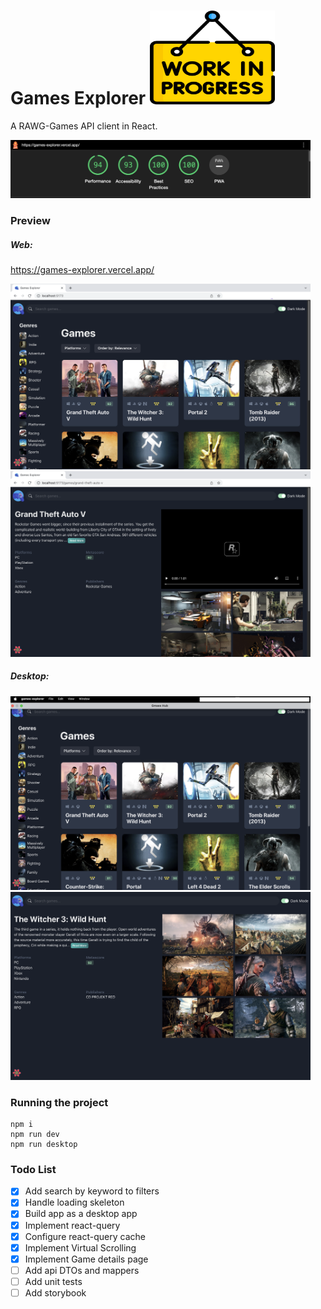 # Games Explorer <img width="200" height="150" alt="Work in progress...." src="https://github.com/tarekselem/games-explorer/blob/main/public/work-in-progress.png">

A RAWG-Games API client in React.

<img width="480" alt="Screenshot 2022-08-18 at 23 33 02" src="https://github.com/tarekselem/games-explorer/blob/main/public/benchmark.png">

### Preview

##### Web:

https://games-explorer.vercel.app/

<img width="480" alt="Screenshot 2022-08-18 at 23 33 02" src="https://github.com/tarekselem/games-explorer/blob/main/public/preview1.png">
<img width="480" alt="Screenshot 2022-08-18 at 23 33 02" src="https://github.com/tarekselem/games-explorer/blob/main/public/preview2.png">

##### Desktop:

<img width="480" alt="Screenshot 2022-08-18 at 23 33 02" src="https://github.com/tarekselem/games-explorer/blob/main/public/preview3.png">
<img width="480" alt="Screenshot 2022-08-18 at 23 33 02" src="https://github.com/tarekselem/games-explorer/blob/main/public/preview4.png">

### Running the project

```
npm i
npm run dev
npm run desktop
```

### Todo List

- [x] Add search by keyword to filters
- [x] Handle loading skeleton
- [x] Build app as a desktop app
- [x] Implement react-query
- [x] Configure react-query cache
- [x] Implement Virtual Scrolling
- [x] Implement Game details page
- [ ] Add api DTOs and mappers
- [ ] Add unit tests
- [ ] Add storybook
